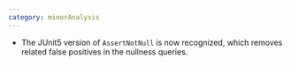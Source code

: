 ```yaml
---
category: minorAnalysis
---
```

* The JUnit5 version of `AssertNotNull` is now recognized, which removes
  related false positives in the nullness queries.
